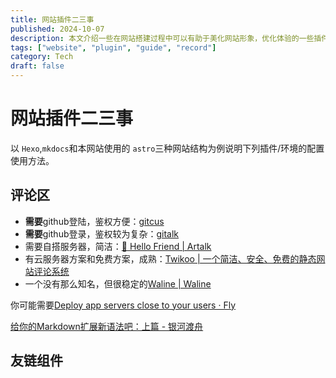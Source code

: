 ```yaml
---
title: 网站插件二三事
published: 2024-10-07
description: 本文介绍一些在网站搭建过程中可以有助于美化网站形象，优化体验的一些插件，包括但不限于评论区组件，网站友链格式，网站内嵌多媒体内容以及网站框架整体自定义内容等、
tags: ["website", "plugin", "guide", "record"]
category: Tech
draft: false
---
```

# 网站插件二三事

以 `Hexo`,`mkdocs`和本网站使用的 `astro`三种网站结构为例说明下列插件/环境的配置使用方法。

## 评论区

- **需要**github登陆，鉴权方便：[gitcus]()
- **需要**github登录，鉴权较为复杂：[gitalk](https://gitalk.github.io/)
- 需要自搭服务器，简洁：[👋 Hello Friend | Artalk](https://artalk.js.org/zh/guide/intro.html)
- 有云服务器方案和免费方案，成熟：[Twikoo | 一个简洁、安全、免费的静态网站评论系统](https://twikoo.js.org/)
- 一个没有那么知名，但很稳定的[Waline | Waline](https://waline.js.org/)

你可能需要[Deploy app servers close to your users · Fly](https://fly.io/)

[给你的Markdown扩展新语法吧：上篇 - 银河渡舟](https://suborbit.net/posts/extend-markdown-syntax-theoretical/)

## 友链组件
